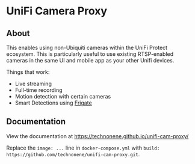 # UniFi Camera Proxy

## About

This enables using non-Ubiquiti cameras within the UniFi Protect ecosystem. This is
particularly useful to use existing RTSP-enabled cameras in the same UI and
mobile app as your other Unifi devices.

Things that work:

* Live streaming
* Full-time recording
* Motion detection with certain cameras
* Smart Detections using [Frigate](https://github.com/blakeblackshear/frigate)

## Documentation

View the documentation at <https://technonene.github.io/unifi-cam-proxy/>

Replace the `image: ...` line in `docker-compose.yml` with `build: https://github.com/technonene/unifi-cam-proxy.git`.
